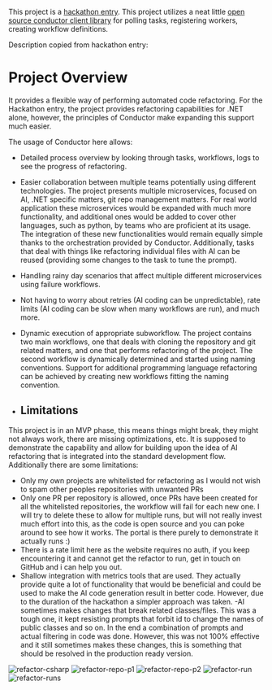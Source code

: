This project is a [hackathon entry](https://buildtheflow.devfolio.co/).
This project utilizes a neat little [open source conductor client library](https://github.com/codaxy/conductor-sharp) for polling tasks, registering workers, creating workflow definitions.

Description copied from hackathon entry:

# Project Overview

It provides a flexible way of performing automated code refactoring. For the Hackathon entry, the project provides refactoring capabilities for .NET alone, however, the principles of Conductor make expanding this support much easier.

 The usage of Conductor here allows:
- Detailed process overview by looking through tasks, workflows, logs to see the progress of refactoring.
- Easier collaboration between multiple teams potentially using different technologies. The project presents multiple microservices, focused on AI, .NET specific matters, git repo management matters. For real world application these microservices would be expanded with much more functionality, and additional ones would be added to cover other languages, such as python, by teams who are proficient at its usage. The integration of these new functionalities would remain equally simple thanks to the orchestration provided by Conductor. Additionally, tasks that deal with things like refactoring individual files with AI can be reused (providing some changes to the task to tune the prompt).
- Handling rainy day scenarios that affect multiple different microservices using failure workflows.
- Not having to worry about retries (AI coding can be unpredictable), rate limits (AI coding can be slow when many workflows are run), and much more.
- Dynamic execution of appropriate subworkflow. The project contains two main workflows, one that deals with cloning the repository and git related matters, and one that performs refactoring of the project. The second workflow is dynamically determined and started using naming conventions. Support for additional programming language refactoring can be achieved by creating new workflows fitting the naming convention.

- ## Limitations
This project is in an MVP phase, this means things might break, they might not always work, there are missing optimizations, etc. It is supposed to demonstrate the capability and allow for building upon the idea of AI refactoring that is integrated into the standard development flow. Additionally there are some limitations:
- Only my own projects are whitelisted for refactoring as I would not wish to spam other peoples repositories with unwanted PRs
- Only one PR per repository is allowed, once PRs have been created for all the whitelisted repositories, the workflow will fail for each new one. I will try to delete these to allow for multiple runs, but will not really invest much effort into this, as the code is open source and you can poke around to see how it works. The portal is there purely to demonstrate it actually runs :)
- There is a rate limit here as the website requires no auth, if you keep encountering it and cannot get the refactor to run, get in touch on GitHub and i can help you out.
- Shallow integration with metrics tools that are used. They actually provide quite a lot of functionality that would be beneficial and could be used to make the AI code generation result in better code. However, due to the duration of the hackathon a simpler approach was taken.
-AI sometimes makes changes that break related classes/files. This was a tough one, it kept resisting prompts that forbit id to change the names of public classes and so on. In the end a combination of prompts and actual filtering in code was done. However, this was not 100% effective and it still sometimes makes these changes, this is something that should be resolved in the production ready version.

![refactor-csharp](https://github.com/user-attachments/assets/9082cf61-d3e5-4a74-a21c-d167abb3f27b)
![refactor-repo-p1](https://github.com/user-attachments/assets/eb354d7e-6bca-42be-b673-c37a6c2acf99)
![refactor-repo-p2](https://github.com/user-attachments/assets/f4bd9420-7487-4601-b297-dad5663cbe55)
![refactor-run](https://github.com/user-attachments/assets/9c14a2cd-5e70-41ab-8c0f-6e7aa39bce93)
![refactor-runs](https://github.com/user-attachments/assets/3984e8a5-1bec-4973-8159-5e3d4573771c)
